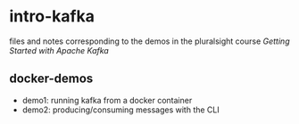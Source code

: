 # intro-kafka

files and notes corresponding to the demos in the pluralsight course *Getting Started with Apache Kafka*

## docker-demos
* demo1: running kafka from a docker container
* demo2: producing/consuming messages with the CLI
